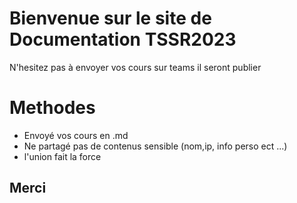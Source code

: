 # Bienvenue sur le site de Documentation TSSR2023

N'hesitez pas à envoyer vos cours sur teams il seront publier

# Methodes

- Envoyé vos cours en .md
- Ne partagé pas de contenus sensible (nom,ip, info perso ect ...)
- l'union fait la force

## Merci
